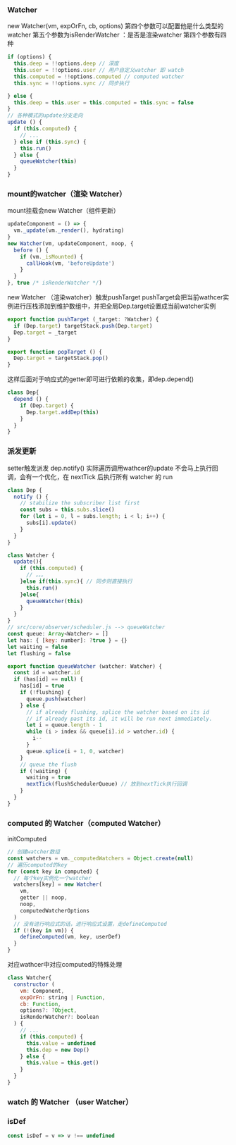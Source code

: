### Watcher
new Watcher(vm, expOrFn, cb, options)
第四个参数可以配置他是什么类型的watcher
第五个参数为isRenderWatcher ：是否是渲染watcher
第四个参数有四种
```javascript
if (options) {
  this.deep = !!options.deep // 深度
  this.user = !!options.user // 用户自定义watcher 即 watch
  this.computed = !!options.computed // computed watcher
  this.sync = !!options.sync // 同步执行

} else {
  this.deep = this.user = this.computed = this.sync = false
}
// 各种模式的update分支走向
update () {
  if (this.computed) {
    // ...
  } else if (this.sync) {
    this.run()
  } else {
    queueWatcher(this)
  }
}
```

### mount的watcher（渲染 Watcher）
mount挂载会new Watcher（组件更新）
```javascript
updateComponent = () => {
  vm._update(vm._render(), hydrating)
}
new Watcher(vm, updateComponent, noop, {
  before () {
    if (vm._isMounted) {
      callHook(vm, 'beforeUpdate')
    }
  }
}, true /* isRenderWatcher */)
```
new Watcher （渲染watcher）触发pushTarget
pushTarget会把当前wathcer实例进行压栈添加到维护数组中，并把全局Dep.target设置成当前watcher实例
```javascript
export function pushTarget (_target: ?Watcher) {
  if (Dep.target) targetStack.push(Dep.target)
  Dep.target = _target
}

export function popTarget () {
  Dep.target = targetStack.pop()
}
```
这样后面对于响应式的getter即可进行依赖的收集，即dep.depend()
```javascript
class Dep{
  depend () {
    if (Dep.target) {
      Dep.target.addDep(this)
    }
  }
}
```
### 派发更新
setter触发派发
 dep.notify()
实际遍历调用wathcer的update
不会马上执行回调，会有一个优化，在 nextTick 后执行所有 watcher 的 run
```javascript
class Dep {
  notify () {
    // stabilize the subscriber list first
    const subs = this.subs.slice()
    for (let i = 0, l = subs.length; i < l; i++) {
      subs[i].update()
    }
  }
}

class Watcher {
  update(){
    if (this.computed) {
      // 。。。
    }else if(this.sync){ // 同步则直接执行
      this.run()
    }else{
      queueWatcher(this)
    }
  }
}
// src/core/observer/scheduler.js --> queueWatcher
const queue: Array<Watcher> = []
let has: { [key: number]: ?true } = {}
let waiting = false
let flushing = false

export function queueWatcher (watcher: Watcher) {
  const id = watcher.id
  if (has[id] == null) {
    has[id] = true
    if (!flushing) {
      queue.push(watcher)
    } else {
      // if already flushing, splice the watcher based on its id
      // if already past its id, it will be run next immediately.
      let i = queue.length - 1
      while (i > index && queue[i].id > watcher.id) {
        i--
      }
      queue.splice(i + 1, 0, watcher)
    }
    // queue the flush
    if (!waiting) {
      waiting = true
      nextTick(flushSchedulerQueue) // 放到nextTick执行回调
    }
  }
}
```

### computed 的 Watcher（computed  Watcher）
initComputed
```javascript
// 创建watcher数组  
const watchers = vm._computedWatchers = Object.create(null)
// 遍历computed的key
for (const key in computed) {
  // 每个key实例化一个watcher
  watchers[key] = new Watcher(
    vm,
    getter || noop,
    noop,
    computedWatcherOptions
  )
  // 没有进行响应式的话，进行响应式设置，走defineComputed
  if (!(key in vm)) {
    defineComputed(vm, key, userDef)
  }  
}

```
对应wathcer中对应computed的特殊处理
```javascript
class Watcher{
  constructor (
    vm: Component,
    expOrFn: string | Function,
    cb: Function,
    options?: ?Object,
    isRenderWatcher?: boolean
  ) {
    // ...
    if (this.computed) {
      this.value = undefined
      this.dep = new Dep()
    } else {
      this.value = this.get()
    }
  }  
}
```
### watch 的 Watcher （user Watcher）
### isDef
```javascript
const isDef = v => v !== undefined
```


